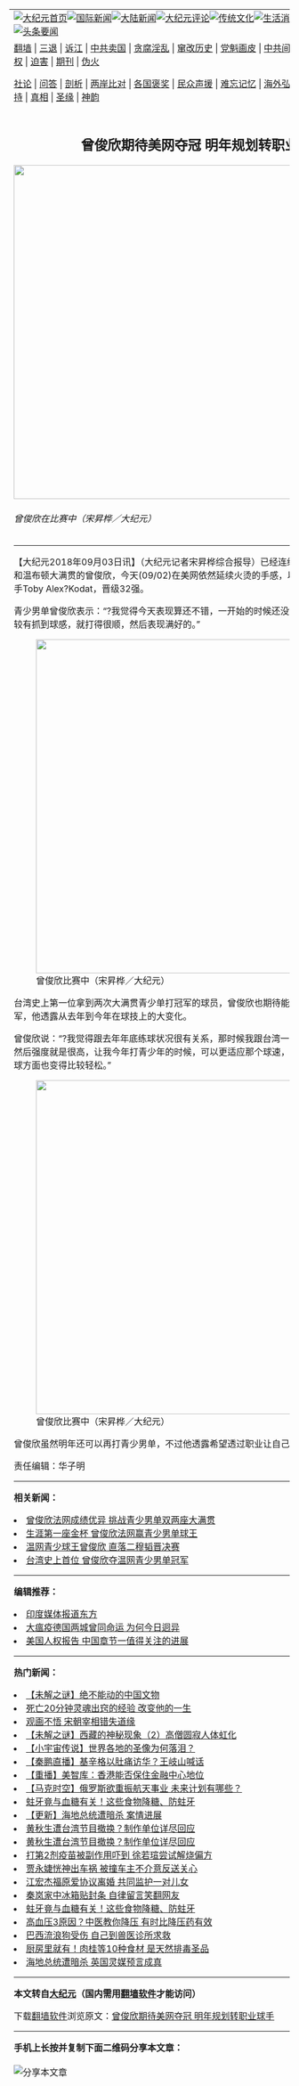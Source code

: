 <a name="1" id="1" target="_blank"></a><span id="1"></span>
<table align=center border="0"><tr><td colspan="2" VALIGN=TOP><a href="https://github.com/pptqbw373/djy/blob/master/gb/nf1351518.md#1"><img src="https://raw.githubusercontent.com/pptqbw373/www/master/t/djy/1.jpg" title="大纪元首页" alt="大纪元首页"></a><a href="https://github.com/pptqbw373/djy/blob/master/gb/n24hr.md#1"><img src="https://raw.githubusercontent.com/pptqbw373/www/master/t/djy/3.jpg" title="国际新闻" alt="国际新闻"></a><a href="https://github.com/pptqbw373/djy/blob/master/gb/nsc413.md#1"><img src="https://raw.githubusercontent.com/pptqbw373/www/master/t/djy/4.jpg" title="大陆新闻" alt="大陆新闻"></a><a href="https://github.com/pptqbw373/djy/blob/master/gb/news392.md#1"><img src="https://raw.githubusercontent.com/pptqbw373/www/master/t/djy/5.jpg" title="大纪元评论" alt="大纪元评论"></a><a href="https://github.com/pptqbw373/djy/blob/master/gb/news2007.md#1"><img src="https://raw.githubusercontent.com/pptqbw373/www/master/t/djy/6.jpg" title="传统文化" alt="传统文化"></a><a href="https://github.com/pptqbw373/djy/blob/master/gb/news2008.md#1"><img src="https://raw.githubusercontent.com/pptqbw373/www/master/t/djy/7.jpg" title="生活消费" alt="生活消费"></a><a href="https://github.com/pptqbw373/djy/blob/master/gb/ncyule.md#1"><img src="https://raw.githubusercontent.com/pptqbw373/www/master/t/djy/8.jpg" title="娱乐休闲" alt="娱乐休闲"></a><a href="https://github.com/pptqbw373/djy/blob/master/gb/nsc1002.md#1"><img src="https://raw.githubusercontent.com/pptqbw373/www/master/t/djy/9.jpg" title="健康" alt="健康"></a><a href="https://github.com/pptqbw373/djy/blob/master/gb/nf6092.md#1"><img src="https://raw.githubusercontent.com/pptqbw373/www/master/t/djy/10a.jpg" title="独家" alt="独家"></a><a href="https://github.com/pptqbw373/djy/blob/master/gb/nf4514.md#1"><img src="https://raw.githubusercontent.com/pptqbw373/www/master/t/djy/12a.jpg" title="头条要闻" alt="头条要闻"></a></td></tr>
<tr><td colspan="2" VALIGN=TOP><a target="_blank" href="https://github.com/pptqbw373/www/blob/master/README.md?zsrh#1">翻墙</a> | <a target="_blank" href="https://github.com/pptqbw373/djy/blob/master/gb/nf5657.md#1">三退</a> | <a target="_blank" href="https://github.com/pptqbw373/djy/blob/master/gb/nf6124.md#1">诉江</a> | <a target="_blank" href="https://github.com/pptqbw373/djy/blob/master/gb/nf1176117.md#1">中共卖国</a> | <a target="_blank" href="https://github.com/pptqbw373/djy/blob/master/gb/nf5773.md#1">贪腐淫乱</a> | <a target="_blank" href="https://github.com/pptqbw373/djy/blob/master/gb/nf1176115.md#1">窜改历史</a> | <a target="_blank" href="https://github.com/pptqbw373/djy/blob/master/gb/nf1176107.md#1">党魁画皮</a> | <a target="_blank" href="https://github.com/pptqbw373/djy/blob/master/gb/nf1320400.md#1">中共间谍</a> | <a target="_blank" href="https://github.com/pptqbw373/djy/blob/master/gb/nf1176114.md#1">破坏传统</a> | <a target="_blank" href="https://github.com/pptqbw373/ntdtv/blob/master/gb/prog447_1.md#1">恶贯满盈</a> | <a target="_blank" href="https://github.com/pptqbw373/djy/blob/master/gb/ncid278.md#1">人权</a> | <a target="_blank" href="https://github.com/pptqbw373/djy/blob/master/gb/nf1176111.md#1">迫害</a> | <a target="_blank" href="https://gitlab.com/szzdlab/mh-qikan/blob/master/README.md#1">期刊</a> | <a target="_blank" href="https://github.com/pptqbw373/djy/blob/master/gb/nf5562.md#1">伪火</a></p><p><a target="_blank" href="https://github.com/pptqbw373/djy/blob/master/gb/9p.md#1">社论</a> | <a target="_blank" href="https://github.com/pptqbw373/djy/blob/master/gb/nf4378.md#1">问答</a> | <a target="_blank" href="https://github.com/pptqbw373/djy/blob/master/gb/nf5792.md#1">剖析</a> | <a target="_blank" href="https://github.com/pptqbw373/djy/blob/master/gb/nf5735.md#1">两岸比对</a> | <a target="_blank" href="https://github.com/pptqbw373/djy/blob/master/gb/nf6119.md#1">各国褒奖</a> | <a target="_blank" href="https://github.com/pptqbw373/djy/blob/master/gb/nf6120.md#1">民众声援</a> | <a target="_blank" href="https://github.com/pptqbw373/djy/blob/master/gb/nf1188594.md#1">难忘记忆</a> | <a target="_blank" href="https://github.com/pptqbw373/djy/blob/master/gb/nf3180.md#1">海外弘传</a> | <a target="_blank" href="https://github.com/pptqbw373/djy/blob/master/gb/nf5410.md#1">万人上访</a> | <a target="_blank" href="https://github.com/pptqbw373/www/blob/master/README.md?zsrh#1">平台首页</a> | <a target="_blank" href="https://github.com/pptqbw373/djy/blob/master/gb/nf4386.md#1">支持</a> | <a target="_blank" href="https://github.com/pptqbw373/djy/blob/master/gb/nf4389.md#1">真相</a> | <a target="_blank" href="https://github.com/pptqbw373/djy/blob/master/gb/nf5790.md#1">圣缘</a> | <a target="_blank" href="https://github.com/pptqbw373/djy/blob/master/gb/nf4786.md#1">神韵</a></td></tr>
<tr><td VALIGN=TOP width="626"><h2 align=center>曾俊欣期待美网夺冠 明年规划转职业球手</h2>
<img width="600" src="https://i.epochtimes.com/assets/uploads/2018/09/P1-600x400.jpg" />
<h6>曾俊欣在比赛中（宋昇桦／大纪元）
</h6>
<hr>
	<p>【大纪元2018年09月03日讯】（大纪元记者宋昇桦综合报导）已经连续拿下两座青少男单法网和温布顿<ahref="https://github.com/pptqbw373/djy/blob/master/gb/tag/%E5%A4%A7%E6%BB%A1%E8%B4%AF.md#1">大满贯</a>的<ahref="https://github.com/pptqbw373/djy/blob/master/gb/tag/%E6%9B%BE%E4%BF%8A%E6%AC%A3.md#1">曾俊欣</a>，今天(09/02)在<ahref="https://github.com/pptqbw373/djy/blob/master/gb/tag/%E7%BE%8E%E7%BD%91.md#1">美网</a>依然延续火烫的手感，以6:2，6:0直落二美国选手Toby Alex?Kodat，晋级32强。</p>
<p>青少男单<ahref="https://github.com/pptqbw373/djy/blob/master/gb/tag/%E6%9B%BE%E4%BF%8A%E6%AC%A3.md#1">曾俊欣</a>表示：“?我觉得今天表现算还不错，一开始的时候还没有进入状况，然后后面比较有抓到球感，就打得很顺，然后表现满好的。”</p>
<figure id="attachment_10685473" aria-describedby="caption-attachment-10685473" style="width: 600px" class="wp-caption aligncenter"><a target="_blank" href="https://i.epochtimes.com/assets/uploads/2018/09/P3.jpg"><img class="size-large wp-image-10685473" src="https://i.epochtimes.com/assets/uploads/2018/09/P3-600x400.jpg" alt="" width="600" b="400" /></a><figcaption id="caption-attachment-10685473" class="wp-caption-text">曾俊欣比赛中（宋昇桦／大纪元）</figcaption></figure>
<p>台湾史上第一位拿到两次<ahref="https://github.com/pptqbw373/djy/blob/master/gb/tag/%E5%A4%A7%E6%BB%A1%E8%B4%AF.md#1">大满贯</a>青少单打冠军的球员，曾俊欣也期待能拿下今年<ahref="https://github.com/pptqbw373/djy/blob/master/gb/tag/%E7%BE%8E%E7%BD%91.md#1">美网</a>青少男单冠军，他透露从去年到今年在球技上的大变化。</p>
<p>曾俊欣说：“?我觉得跟去年年底练球状况很有关系，那时候我跟台湾一哥卢彦勋，一起做训练，然后强度就是很高，让我今年打青少年的时候，可以更适应那个球速，还有那个节奏，我在处理球方面也变得比较轻松。”</p>
<figure id="attachment_10685474" aria-describedby="caption-attachment-10685474" style="width: 600px" class="wp-caption aligncenter"><a target="_blank" href="https://i.epochtimes.com/assets/uploads/2018/09/P2.jpg"><img class="size-large wp-image-10685474" src="https://i.epochtimes.com/assets/uploads/2018/09/P2-600x400.jpg" alt="" width="600" b="400" /></a><figcaption id="caption-attachment-10685474" class="wp-caption-text">曾俊欣比赛中（宋昇桦／大纪元）</figcaption></figure>
<p>曾俊欣虽然明年还可以再打青少男单，不过他透露希望透过职业让自己球技更加成长进步。</p>
<p>责任编辑：华子明</p>
	
<hr>


<strong>相关新闻：</strong>
<li><a href="https://github.com/pptqbw373/djy/blob/master/gb/18/6/8/n10467866.md#1">曾俊欣法网成绩优异 挑战青少男单双两座大满贯</a></li>
<li><a href="https://github.com/pptqbw373/djy/blob/master/gb/18/6/9/n10470229.md#1">生涯第一座金杯 曾俊欣法网赢青少男单球王</a></li>
<li><a href="https://github.com/pptqbw373/djy/blob/master/gb/18/7/13/n10560855.md#1">温网青少球王曾俊欣 直落二穆韬晋决赛</a></li>
<li><a href="https://github.com/pptqbw373/djy/blob/master/gb/18/7/15/n10564497.md#1">台湾史上首位 曾俊欣夺温网青少男单冠军</a></li>
<hr>


<strong>编辑推荐：</strong>
<li><a href="https://github.com/pptqbw373/djy/blob/master/gb/18/10/27/n10812623.md?dfh#1" target="_blank">印度媒体报道东方</a></li><li><a href="https://github.com/tsiac2612/djy/blob/master/gb/20/2/7/n11851768.md#1" target="_blank">大瘟疫德国两城曾同命运 为何今日迥异</a></li><li><a href="https://github.com/tsiac2612/djy/blob/master/gb/19/3/15/n11115255.md#1" target="_blank">美国人权报告 中国章节一值得关注的进展</a></li>
<hr>

<strong>热门新闻：</strong>
<li><a href="https://github.com/pptqbw373/djy/blob/master/gb/21/7/2/n13064296.md#1">【未解之谜】绝不能动的中国文物</a></li>
<li><a href="https://github.com/pptqbw373/djy/blob/master/gb/21/7/7/n13073533.md#1">死亡20分钟灵魂出窍的经验 改变他的一生</a></li>
<li><a href="https://github.com/pptqbw373/djy/blob/master/gb/21/6/26/n13049744.md#1">观画不悟 宋朝宰相错失道缘</a></li>
<li><a href="https://github.com/pptqbw373/djy/blob/master/gb/21/7/6/n13072311.md#1">【未解之谜】西藏的神秘现象（2）高僧圆寂人体虹化</a></li>
<li><a href="https://github.com/pptqbw373/djy/blob/master/gb/21/7/8/n13077302.md#1">【小宇宙传说】世界各地的圣像为何落泪？</a></li>
<li><a href="https://github.com/pptqbw373/djy/blob/master/gb/21/7/9/n13079633.md#1">【秦鹏直播】基辛格以肚痛访华？王岐山喊话</a></li>
<li><a href="https://github.com/pptqbw373/djy/blob/master/gb/21/5/27/n12980815.md#1">【重播】美智库：香港能否保住金融中心地位</a></li>
<li><a href="https://github.com/pptqbw373/djy/blob/master/gb/21/7/10/n13081045.md#1">【马克时空】俄罗斯欲重振航天事业 未来计划有哪些？</a></li>
<li><a href="https://github.com/pptqbw373/djy/blob/master/gb/21/7/6/n13071217.md#1">蛀牙竟与血糖有关！这些食物降糖、防蛀牙</a></li>
<li><a href="https://github.com/pptqbw373/djy/blob/master/gb/21/7/7/n13073704.md#1">【更新】海地总统遭暗杀 案情进展</a></li>
<li><a href="https://github.com/pptqbw373/djy/blob/master/gb/21/7/7/n13074748.md#1">黄秋生遭台湾节目撤换？制作单位详尽回应</a></li>
<li><a href="https://github.com/pptqbw373/djy/blob/master/gb/21/7/7/n13074748.md#1">黄秋生遭台湾节目撤换？制作单位详尽回应</a></li>
<li><a href="https://github.com/pptqbw373/djy/blob/master/gb/21/7/9/n13079478.md#1">打第2剂疫苗被副作用吓到 徐若瑄尝试解烧偏方</a></li>
<li><a href="https://github.com/pptqbw373/djy/blob/master/gb/21/7/9/n13078244.md#1">贾永婕恍神出车祸 被撞车主不介意反送关心</a></li>
<li><a href="https://github.com/pptqbw373/djy/blob/master/gb/21/7/8/n13076834.md#1">江宏杰福原爱协议离婚 共同监护一对儿女</a></li>
<li><a href="https://github.com/pptqbw373/djy/blob/master/gb/21/7/7/n13074584.md#1">秦岚家中冰箱贴封条 自律留言笑翻网友</a></li>
<li><a href="https://github.com/pptqbw373/djy/blob/master/gb/21/7/6/n13071217.md#1">蛀牙竟与血糖有关！这些食物降糖、防蛀牙</a></li>
<li><a href="https://github.com/pptqbw373/djy/blob/master/gb/21/7/7/n13074878.md#1">高血压3原因？中医教你降压 有时比降压药有效</a></li>
<li><a href="https://github.com/pptqbw373/djy/blob/master/gb/21/7/9/n13078066.md#1">巴西流浪狗受伤 自己到兽医诊所求救</a></li>
<li><a href="https://github.com/pptqbw373/djy/blob/master/gb/21/7/8/n13076696.md#1">厨房里就有！肉桂等10种食材 是天然排毒圣品</a></li>
<li><a href="https://github.com/pptqbw373/djy/blob/master/gb/21/7/10/n13080166.md#1">海地总统遭暗杀 英国灵媒预言成真</a></li>
<hr>

<strong>本文转自<a href="https://www.epochtimes.com">大纪元</a>（国内需用<a href="https://github.com/pptqbw373/www/blob/master/README.md#8">翻墙软件</a>才能访问）</strong><p>下载<a href="https://github.com/pptqbw373/www/blob/master/README.md#8">翻墙软件</a>浏览原文：<a href="https://www.epochtimes.com/gb/18/9/2/n10685444.htm">曾俊欣期待美网夺冠 明年规划转职业球手</a></p><hr>

<strong>手机上长按并复制下面二维码分享本文章：</strong><br><br><img src="https://chart.apis.google.com/chart?cht=qr&chs=240x240&choe=UTF-8&chld=M|2&chl=https://github.com/pptqbw373/djy/blob/master/gb/18/9/2/n10685444.md%231" title="分享本文章"></td><td VALIGN=TOP><a href="https://github.com/pptqbw373/djy/blob/master/gb/16/1/21/n4622075.md?dfh#1" target="_blank"><img src="https://raw.githubusercontent.com/pptqbw373/djy/master/gb/300/wei-f1.jpg" title="中共的伪火骗局"  alt="中共的伪火骗局"></a><br><a href="https://github.com/pptqbw373/www/blob/master/README.md?dfh#9" target="_blank"><img src="https://raw.githubusercontent.com/pptqbw373/djy/master/gb/300/yong-h.jpg" title="永恒的见证"  alt="永恒的见证"></a><br><a href="https://github.com/pptqbw373/djy/blob/master/gb/13/9/29/n3974789.md?dfh#1" target="_blank"><img src="https://raw.githubusercontent.com/pptqbw373/djy/master/gb/300/shang-lnz.jpg" title="善良女子被中共投男牢"  alt="善良女子被中共投男牢"></a><br><a href="https://github.com/pptqbw373/djy/blob/master/gb/16/3/16/n4663449.md?dfh#1" target="_blank"><img src="https://raw.githubusercontent.com/pptqbw373/djy/master/gb/300/huo-z3.jpg" title="警卫目击活摘器官"  alt="警卫目击活摘器官"></a><br><a href="https://github.com/pptqbw373/djy/blob/master/gb/16/8/7/n8177641.md?dfh#1" target="_blank"><img src="https://raw.githubusercontent.com/pptqbw373/djy/master/gb/300/huo-z4.jpg" title="证人描述活摘恐怖"  alt="证人描述活摘恐怖"></a><br><a href="https://github.com/pptqbw373/djy/blob/master/gb/10/4/19/n2881569.md?dfh#1" target="_blank"><img src="https://raw.githubusercontent.com/pptqbw373/djy/master/gb/300/huo-z1.jpg" title="揭开活摘器官黑幕"  alt="揭开活摘器官黑幕"></a><br><a href="https://github.com/pptqbw373/djy/blob/master/gb/10/11/7/n3077476.md?dfh#1" target="_blank"><img src="https://raw.githubusercontent.com/pptqbw373/djy/master/gb/300/ma-ks.jpg" title="马克思的成魔之路"  alt="马克思的成魔之路"></a><br><a href="https://github.com/pptqbw373/djy/blob/master/gb/14/6/9/n4173977.md?dfh#1" target="_blank"><img src="https://raw.githubusercontent.com/pptqbw373/djy/master/gb/300/chang-zs.jpg" title="藏字石 蕴天机"  alt="藏字石 蕴天机"></a><br><a href="https://github.com/pptqbw373/djy/blob/master/gb/18/5/10/n10381511.md?dfh#1" target="_blank"><img src="https://raw.githubusercontent.com/pptqbw373/djy/master/gb/300/st1.jpg" title="关注三亿人三退"  alt="关注三亿人三退"></a><br><a href="https://github.com/pptqbw373/djy/blob/master/gb/18/3/21/n10237682.md?dfh#1" target="_blank"><img src="https://raw.githubusercontent.com/pptqbw373/djy/master/gb/300/jie-t.jpg" title="解体中共复兴中华"  alt="解体中共复兴中华"></a><br><a href="https://github.com/pptqbw373/djy/blob/master/gb/9/2/9/n2422991.md?dfh#1" target="_blank"><img src="https://raw.githubusercontent.com/pptqbw373/djy/master/gb/300/gao-zs.jpg" title="中共迫害良心律师"  alt="中共迫害良心律师"></a><br><a href="https://github.com/pptqbw373/djy/blob/master/gb/18/12/9/n10900044.md?dfh#1" target="_blank"><img src="https://raw.githubusercontent.com/pptqbw373/djy/master/gb/300/sj1.jpg" title="三百多万人举报江泽民"  alt="三百多万人举报江泽民"></a><br><a href="https://github.com/pptqbw373/djy/blob/master/gb/18/8/28/n10672014.md?dfh#1" target="_blank"><img src="https://raw.githubusercontent.com/pptqbw373/djy/master/gb/300/sj2.jpg" title="这些官员为何起诉江泽民"  alt="这些官员为何起诉江泽民"></a><br><a href="https://github.com/pptqbw373/djy/blob/master/gb/8/12/18/n2367165.md?dfh#1" target="_blank"><img src="https://raw.githubusercontent.com/pptqbw373/djy/master/gb/300/liangan.jpg" title="海峡两岸的强烈对比"  alt="海峡两岸的强烈对比"></a><br><a href="https://github.com/pptqbw373/djy/blob/master/gb/15/12/10/n4593139.md?dfh#1" target="_blank"><img src="https://raw.githubusercontent.com/pptqbw373/djy/master/gb/300/jia-ndzl.jpg" title="加拿大总理的贺信"  alt="加拿大总理的贺信"></a><br><a href="https://github.com/pptqbw373/djy/blob/master/gb/11/6/17/n3289382.md?dfh#1" target="_blank"><img src="https://raw.githubusercontent.com/pptqbw373/djy/master/gb/300/xiao-wd.jpg" title="探寻真相兼听则明"  alt="探寻真相兼听则明"></a><br><a href="https://github.com/pptqbw373/djy/blob/master/gb/18/10/27/n10812623.md?dfh#1" target="_blank"><img src="https://raw.githubusercontent.com/pptqbw373/djy/master/gb/300/yindu.jpg" title="印度媒体报道东方"  alt="印度媒体报道东方"></a><br><a href="https://github.com/pptqbw373/djy/blob/master/gb/18/6/9/n10469652.md?dfh#1" target="_blank"><img src="https://raw.githubusercontent.com/pptqbw373/djy/master/gb/300/xie-j.jpg" title="不一样的海外校园"  alt="不一样的海外校园"></a><br><a href="https://github.com/pptqbw373/djy/blob/master/gb/7/4/5/n1669415.md?dfh#1" target="_blank"><img src="https://raw.githubusercontent.com/pptqbw373/djy/master/gb/300/li-up.jpg" title="从大师到徒弟的传奇"  alt="从大师到徒弟的传奇"></a><br><a href="https://github.com/pptqbw373/djy/blob/master/gb/17/5/26/n9191512.md?dfh#1" target="_blank"><img src="https://raw.githubusercontent.com/pptqbw373/djy/master/gb/300/zfl2.jpg" title="亿万人与东方一本奇书"  alt="亿万人与东方一本奇书"></a><br><a href="https://github.com/pptqbw373/djy/blob/master/gb/13/11/27/n4020290.md?dfh#1" target="_blank"><img src="https://raw.githubusercontent.com/pptqbw373/djy/master/gb/300/zhen-h.jpg" title="大陆见不到的震撼场面"  alt="大陆见不到的震撼场面"></a><br><a href="https://github.com/pptqbw373/djy/blob/master/gb/15/7/17/n4482910.md?dfh#1" target="_blank"><img src="https://raw.githubusercontent.com/pptqbw373/djy/master/gb/300/dalu-sk.jpg" title="人心向善 大陆当初盛况"  alt="人心向善 大陆当初盛况"></a><br><a href="https://github.com/pptqbw373/djy/blob/master/gb/19/1/5/n10955468.md?dfh#1" target="_blank"><img src="https://raw.githubusercontent.com/pptqbw373/djy/master/gb/300/zfl1.jpg" title="追寻真理 这书讲什么"  alt="追寻真理 这书讲什么"></a><br><a href="https://github.com/pptqbw373/www/blob/master/README.md?dfh#1" target="_blank"><img src="https://raw.githubusercontent.com/pptqbw373/djy/master/gb/300/fq1.jpg" title="下载免费翻墙软件"  alt="下载免费翻墙软件"></a><br></td></tr></table>
